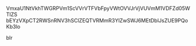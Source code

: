 VmxaU1NtVkhTWGRPVm1ScVVrVTFVbFpyVWtOVVJrVjVUVmM1VDFZd05WTlZS
bEYzVXpCT2RWSnRNV3hSClZEQTVRMmR3YlZwSWJ6MEtDblJsZUE9PQoKb3lo

blr